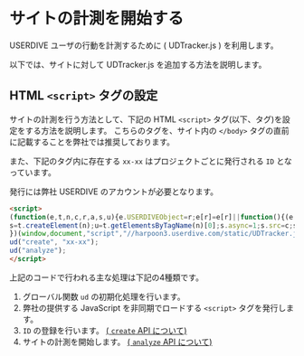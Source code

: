 # サイトの計測を開始する

USERDIVE ユーザの行動を計測するために ( UDTracker.js ) を利用します。

以下では、サイトに対して UDTracker.js を追加する方法を説明します。

## HTML `<script>` タグの設定

サイトの計測を行う方法として、下記の HTML `<script>` タグ(以下、タグ)を設定をする方法を説明します。
こちらのタグを、サイト内の `</body>` タグの直前に記載することを弊社では推奨しております。

また、下記のタグ内に存在する `xx-xx` はプロジェクトごとに発行される `ID` となっています。

発行には弊社 USERDIVE のアカウントが必要となります。

```html
<script>
(function(e,t,n,c,r,a,s,u){e.USERDIVEObject=r;e[r]=e[r]||function(){(e[r].queue=e[r].queue||[]).push(arguments)};
s=t.createElement(n);u=t.getElementsByTagName(n)[0];s.async=1;s.src=c;s.charset=a;u.parentNode.insertBefore(s,u)
})(window,document,"script","//harpoon3.userdive.com/static/UDTracker.js?"+(new Date).getTime(),"ud","UTF-8");
ud("create", "xx-xx");
ud("analyze");
</script>
```

上記のコードで行われる主な処理は下記の4種類です。

1. グローバル関数 `ud` の初期化処理を行います。
1. 弊社の提供する JavaScript を非同期でロードする `<script>` タグを発行します。
1. `ID` の登録を行います。 [( `create` API について)](./api/create.html)
1. サイトの計測を開始します。 [( `analyze` API について)](./api/analyze.html)
